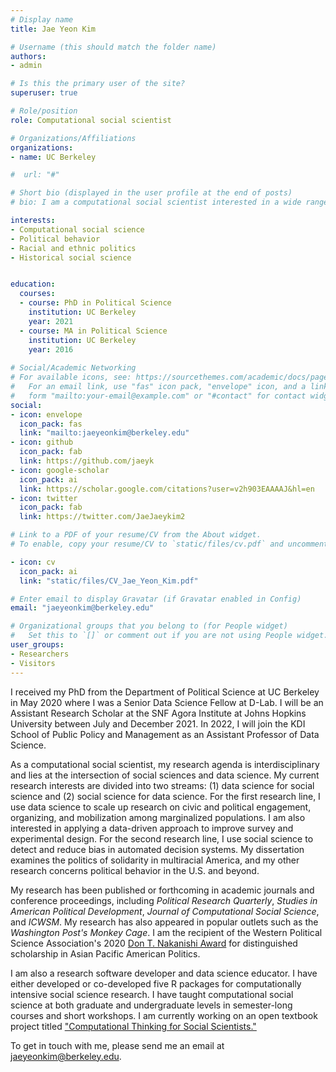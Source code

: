 ```yaml
---
# Display name
title: Jae Yeon Kim

# Username (this should match the folder name)
authors:
- admin

# Is this the primary user of the site?
superuser: true

# Role/position
role: Computational social scientist

# Organizations/Affiliations
organizations:
- name: UC Berkeley

#  url: "#"

# Short bio (displayed in the user profile at the end of posts)
# bio: I am a computational social scientist interested in a wide range of public policy problems. 

interests:
- Computational social science
- Political behavior 
- Racial and ethnic politics
- Historical social science


education:
  courses:
  - course: PhD in Political Science
    institution: UC Berkeley
    year: 2021
  - course: MA in Political Science
    institution: UC Berkeley
    year: 2016
    
# Social/Academic Networking
# For available icons, see: https://sourcethemes.com/academic/docs/page-builder/#icons
#   For an email link, use "fas" icon pack, "envelope" icon, and a link in the
#   form "mailto:your-email@example.com" or "#contact" for contact widget.
social:
- icon: envelope
  icon_pack: fas
  link: "mailto:jaeyeonkim@berkeley.edu"
- icon: github
  icon_pack: fab
  link: https://github.com/jaeyk
- icon: google-scholar
  icon_pack: ai
  link: https://scholar.google.com/citations?user=v2h903EAAAAJ&hl=en
- icon: twitter
  icon_pack: fab
  link: https://twitter.com/JaeJaeykim2

# Link to a PDF of your resume/CV from the About widget.
# To enable, copy your resume/CV to `static/files/cv.pdf` and uncomment the lines below.

- icon: cv
  icon_pack: ai
  link: "static/files/CV_Jae_Yeon_Kim.pdf"

# Enter email to display Gravatar (if Gravatar enabled in Config)
email: "jaeyeonkim@berkeley.edu"

# Organizational groups that you belong to (for People widget)
#   Set this to `[]` or comment out if you are not using People widget.
user_groups:
- Researchers
- Visitors
---
```


I received my PhD from the Department of Political Science at UC Berkeley in May 2020 where I was a Senior Data Science Fellow at D-Lab. I will be an Assistant Research Scholar at the SNF Agora Institute at Johns Hopkins University between July and December 2021. In 2022, I will join the KDI School of Public Policy and Management as an Assistant Professor of Data Science.

As a computational social scientist, my research agenda is interdisciplinary and lies at the intersection of social sciences and data science. My current research interests are divided into two streams: (1) data science for social science and (2) social science for data science. For the first research line, I use data science to scale up research on civic and political engagement, organizing, and mobilization among marginalized populations. I am also interested in applying a data-driven approach to improve survey and experimental design. For the second research line, I use social science to detect and reduce bias in automated decision systems. My dissertation examines the politics of solidarity in multiracial America, and my other research concerns political behavior in the U.S. and beyond.

My research has been published or forthcoming in academic journals and conference proceedings, including *Political Research Quarterly*, *Studies in American Political Development*, *Journal of Computational Social Science*, and *ICWSM*. My research has also appeared in popular outlets such as the *Washington Post's Monkey Cage*. I am the recipient of the Western Political Science Association's 2020 [Don T. Nakanishi Award](https://www.wpsanet.org/award/) for distinguished scholarship in Asian Pacific American Politics. 
 
I am also a research software developer and data science educator. I have either developed or co-developed five R packages for computationally intensive social science research. I have taught computational social science at both graduate and undergraduate levels in semester-long courses and short workshops. I am currently working on an open textbook project titled ["Computational Thinking for Social Scientists."](https://jaeyk.github.io/PS239T/)

To get in touch with me, please send me an email at jaeyeonkim@berkeley.edu. 
